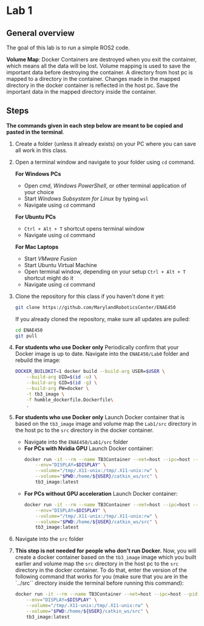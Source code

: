 # Lab 1

## General overview

The goal of this lab is to run a simple ROS2 code.

**Volume Map**: Docker Containers are destroyed when you exit the container, which means all the data will be lost. Volume mapping is used to save the important data before destroying the container. A directory from host pc is mapped to a directory in the container. Changes made in the mapped directory in the docker container is reflected in the host pc. Save the important data in the mapped directory inside the container.

## Steps

**The commands given in each step below are meant to be copied and pasted in the terminal**.

1. Create a folder (unless it already exists) on your PC where you can save all work in this class.
2. Open a terminal window and navigate to your folder using `cd` command.

    **For Windows PCs**
    * Open *cmd*, *Windows PowerShell*, or other terminal application of your choice
    * Start *Windows Subsystem for Linux* by typing `wsl`
    * Navigate using `cd` command

    **For Ubuntu PCs**
    * `Ctrl + Alt + T` shortcut opens terminal window
    * Navigate using `cd` command

    **For Mac Laptops**
    * Start *VMware Fusion*
    * Start Ubuntu Virtual Machine
    * Open terminal window, depending on your setup `Ctrl + Alt + T` shortcut might do it
    * Navigate using `cd` command

3. Clone the repository for this class if you haven't done it yet:

    ```bash
    git clone https://github.com/MarylandRoboticsCenter/ENAE450
    ```
    If you already cloned the repository, make sure all updates are pulled:

    ```bash
    cd ENAE450
    git pull
    ```

4. **For students who use Docker only** Periodically confirm that your Docker image is up to date. Navigate into the `ENAE450/Lab0` folder and rebuild the image:
    ```bash
    DOCKER_BUILDKIT=1 docker build --build-arg USER=$USER \
        --build-arg UID=$(id -u) \
        --build-arg GID=$(id -g) \
        --build-arg PW=docker \
        -t tb3_image \
        -f humble_dockerfile.Dockerfile\
        .
    ```
5. **For students who use Docker only** Launch Docker container that is based on the `tb3_image` image and volume map the `Lab1/src` directory in the host pc to the `src` directory in the docker container.
    * Navigate into the `ENAE450/Lab1/src` folder
    * **For PCs with Nvidia GPU** Launch Docker container:
        ```bash
        docker run -it --rm --name TB3Container --net=host --ipc=host --pid=host --gpus=all --runtime=nvidia --privileged \
            --env="DISPLAY=$DISPLAY" \
            --volume="/tmp/.X11-unix:/tmp/.X11-unix:rw" \
            --volume="$PWD:/home/${USER}/catkin_ws/src" \
            tb3_image:latest
        ```
    * **For PCs without GPU acceleration** Launch Docker container:
        ```bash
        docker run -it --rm --name TB3Container --net=host --ipc=host --pid=host --privileged \
            --env="DISPLAY=$DISPLAY" \
            --volume="/tmp/.X11-unix:/tmp/.X11-unix:rw" \
            --volume="$PWD:/home/${USER}/catkin_ws/src" \
            tb3_image:latest
        ```        

3. Navigate into the `src` folder
4. **This step is not needed for people who don't run Docker.** Now, you will create a docker container based on the `tb3_image` image which you built earlier and volume map the `src` directory in the host pc to the `src` directory in the docker container. To do that, enter the version of the following command that works for you (make sure that you are in the `../src`` directory inside the terminal before running this command):
    ```bash
    docker run -it --rm --name TB3Container --net=host --ipc=host --pid=host --gpus=all --runtime=nvidia --privileged \
        --env="DISPLAY=$DISPLAY" \
        --volume="/tmp/.X11-unix:/tmp/.X11-unix:rw" \
        --volume="$PWD:/home/${USER}/catkin_ws/src" \
        tb3_image:latest
    ```
